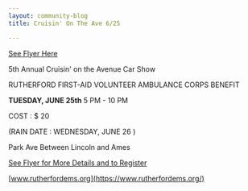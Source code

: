 ```yaml
---
layout: community-blog
title: Cruisin' On The Ave 6/25

---
```


[See Flyer Here](https://storage.googleapis.com/static.rutherford-nj.com/community-events/2019_CarShow.pdf)


5th Annual Cruisin' on the Avenue Car Show

RUTHERFORD FIRST-AID VOLUNTEER AMBULANCE CORPS BENEFIT

**TUESDAY, JUNE 25th**
5 PM - 10 PM

COST : $ 20

(RAIN DATE : WEDNESDAY, JUNE 26 )

Park Ave Between Lincoln and Ames

[See Flyer for More Details and to Register](https://storage.googleapis.com/static.rutherford-nj.com/community-events/2019_CarShow.pdf)


[www.rutherfordems.org](https://www.rutherfordems.org/)
